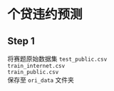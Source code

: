 个贷违约预测 
=========== 
## Step 1 
将赛题原始数据集 
`test_public.csv`  
`train_internet.csv`  
`train_public.csv`  
保存至 `ori_data` 文件夹  
